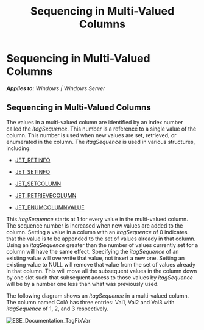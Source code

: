 ﻿---
title: Sequencing in Multi-Valued Columns
TOCTitle: Sequencing in Multi-Valued Columns
ms:assetid: 825a1e51-6b18-4bcf-87f2-4223f302186c
ms:mtpsurl: https://msdn.microsoft.com/library/Gg269319(v=EXCHG.10)
ms:contentKeyID: 32765609
ms.date: 04/11/2016
ms.topic: article
---

# Sequencing in Multi-Valued Columns


_**Applies to:** Windows | Windows Server_

## Sequencing in Multi-Valued Columns

The values in a multi-valued column are identified by an index number called the *itagSequence*. This number is a reference to a single value of the column. This number is used when new values are set, retrieved, or enumerated in the column. The *itagSequence* is used in various structures, including:

  - [JET_RETINFO](./jet-retinfo-structure.md)

  - [JET_SETINFO](./jet-setinfo-structure.md)

  - [JET_SETCOLUMN](./jet-setcolumn-structure.md)

  - [JET_RETRIEVECOLUMN](./jet-retrievecolumn-structure.md)

  - [JET_ENUMCOLUMNVALUE](./jet-enumcolumnvalue-structure.md)

This *itagSequence* starts at 1 for every value in the multi-valued column. The sequence number is increased when new values are added to the column. Setting a value in a column with an *itagSequence* of 0 indicates that the value is to be appended to the set of values already in that column. Using an *itagSequence* greater than the number of values currently set for a column will have the same effect. Specifying the *itagSequence* of an existing value will overwrite that value, not insert a new one. Setting an existing value to NULL will remove that value from the set of values already in that column. This will move all the subsequent values in the column down by one slot such that subsequent access to those values by *itagSequence* will be by a number one less than what was previously used.

The following diagram shows an *itagSequence* in a multi-valued column. The column named ColA has three entries: Val1, Val2 and Val3 with *itagSequence* of 1, 2, and 3 respectively.

![ESE_Documentation_TagFixVar](images/Gg269304.ESE_Documentation_TagFixVar(EXCHG.10).gif "ESE_Documentation_TagFixVar")